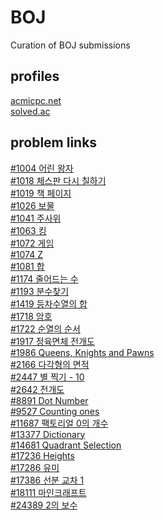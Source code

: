 # BOJ
Curation of BOJ submissions

## profiles

[acmicpc.net](https://www.acmicpc.net/user/wanderkind)<br>
[solved.ac](https://solved.ac/profile/wanderkind)<br>

## problem links

[#1004 어린 왕자](https://www.acmicpc.net/problem/1004)<br>
[#1018 체스판 다시 칠하기](https://www.acmicpc.net/problem/1018)<br>
[#1019 책 페이지](https://www.acmicpc.net/problem/1019)<br>
[#1026 보물](https://www.acmicpc.net/problem/1026)<br>
[#1041 주사위](https://www.acmicpc.net/problem/1041)<br>
[#1063 킹](https://www.acmicpc.net/problem/1063)<br>
[#1072 게임](https://www.acmicpc.net/problem/1072)<br>
[#1074 Z](https://www.acmicpc.net/problem/1074)<br>
[#1081 합](https://www.acmicpc.net/problem/1081)<br>
[#1174 줄어드는 수](https://www.acmicpc.net/problem/1174)<br>
[#1193 분수찾기](https://www.acmicpc.net/problem/1193)<br>
[#1419 등차수열의 합](https://www.acmicpc.net/problem/1419)<br>
[#1718 암호](https://www.acmicpc.net/problem/1718)<br>
[#1722 순열의 순서](https://www.acmicpc.net/problem/1722)<br>
[#1917 정육면체 전개도](https://www.acmicpc.net/problem/1917)<br>
[#1986 Queens, Knights and Pawns](https://www.acmicpc.net/problem/1986)<br>
[#2166 다각형의 면적](https://www.acmicpc.net/problem/2166)<br>
[#2447 별 찍기 - 10](https://www.acmicpc.net/problem/2447)<br>
[#2642 전개도](https://www.acmicpc.net/problem/2642)<br>
[#8891 Dot Number](https://www.acmicpc.net/problem/8891)<br>
[#9527 Counting ones](https://www.acmicpc.net/problem/9527)<br>
[#11687 팩토리얼 0의 개수](https://www.acmicpc.net/problem/11687)<br>
[#13377 Dictionary](https://www.acmicpc.net/problem/13377)<br>
[#14681 Quadrant Selection](https://www.acmicpc.net/problem/14681)<br>
[#17236 Heights](https://www.acmicpc.net/problem/17236)<br>
[#17286 유미](https://www.acmicpc.net/problem/17286)<br>
[#17386 선분 교차 1](https://www.acmicpc.net/problem/17386)<br>
[#18111 마인크래프트](https://www.acmicpc.net/problem/18111)<br>
[#24389 2의 보수](https://www.acmicpc.net/problem/24389)<br>
